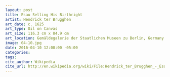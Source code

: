 ```yaml
---
layout: post
title: Esau Selling His Birthright
artist: Hendrick ter Brugghen
art_date: c. 1625
art_type: Oil on Canvas
art_size: 116.3 cm x 84.9 cm
art_location: Gemäldegalerie der Staatlichen Museen zu Berlin, Germany
image: 04-10.jpg
date: 2016-04-10 12:00:00 -05:00
categories:
tags:
cite_author: Wikipedia
cite_url: http://en.wikipedia.org/wiki/File:Hendrick_ter_Brugghen_-_Esau_Selling_His_Birthright_-_WGA22163.jpg
---
```


